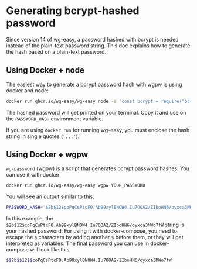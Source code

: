 # Generating bcrypt-hashed password

Since version 14 of wg-easy, a password hashed with bcrypt is needed instead of the plain-text password string. This doc explains how to generate the hash based on a plain-text password.

## Using Docker + node

The easiest way to generate a bcrypt password hash with wgpw is using docker and node:

```sh
docker run ghcr.io/wg-easy/wg-easy node -e 'const bcrypt = require("bcryptjs"); const hash = bcrypt.hashSync("YOUR_PASSWORD", 10); console.log(hash.replace(/\$/g, "$$$$"));'
```

The hashed password will get printed on your terminal. Copy it and use on the `PASSWORD_HASH` environment variable.

If you are using `docker run` for running wg-easy, you must enclose the hash string in single quotes (`'...'`).

## Using Docker + wgpw

`wg-password` (wgpw) is a script that generates bcrypt password hashes. You can use it with docker:

```sh
docker run ghcr.io/wg-easy/wg-easy wgpw YOUR_PASSWORD
```

You will see an output similar to this:

```sh
PASSWORD_HASH='$2b$12$coPqCsPtcFO.Ab99xylBNOW4.Iu7OOA2/ZIboHN6/oyxca3MWo7fW'
```

In this example, the `$2b$12$coPqCsPtcFO.Ab99xylBNOW4.Iu7OOA2/ZIboHN6/oyxca3MWo7fW` string is your hashed password. For using it with docker-compose, you need to escape the `$` characters by adding another `$` before them, or they will get interpreted as variables. The final password you can use in docker-compose will look like this:

```sh
$$2b$$12$$coPqCsPtcFO.Ab99xylBNOW4.Iu7OOA2/ZIboHN6/oyxca3MWo7fW
```
